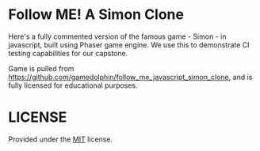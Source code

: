 Follow ME! A Simon Clone
================================

Here's a fully commented version of the famous game - Simon - in javascript, built using Phaser game engine. We use this to demonstrate CI testing capabilities for our capstone.

Game is pulled from https://github.com/gamedolphin/follow_me_javascript_simon_clone, and is fully licensed for educational purposes.



LICENSE
================================
Provided under the [MIT](http://opensource.org/licenses/MIT) license.

